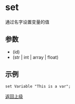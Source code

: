# set

通过名字设置变量的值

## 参数
- (id)
- (str | int | array | float)

## 示例
```
set Variable "This is a var";
```

[返回上级](_.md)